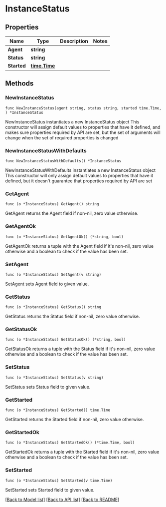 # InstanceStatus

## Properties

Name | Type | Description | Notes
------------ | ------------- | ------------- | -------------
**Agent** | **string** |  | 
**Status** | **string** |  | 
**Started** | [**time.Time**](time.Time.md) |  | 

## Methods

### NewInstanceStatus

`func NewInstanceStatus(agent string, status string, started time.Time, ) *InstanceStatus`

NewInstanceStatus instantiates a new InstanceStatus object
This constructor will assign default values to properties that have it defined,
and makes sure properties required by API are set, but the set of arguments
will change when the set of required properties is changed

### NewInstanceStatusWithDefaults

`func NewInstanceStatusWithDefaults() *InstanceStatus`

NewInstanceStatusWithDefaults instantiates a new InstanceStatus object
This constructor will only assign default values to properties that have it defined,
but it doesn't guarantee that properties required by API are set

### GetAgent

`func (o *InstanceStatus) GetAgent() string`

GetAgent returns the Agent field if non-nil, zero value otherwise.

### GetAgentOk

`func (o *InstanceStatus) GetAgentOk() (*string, bool)`

GetAgentOk returns a tuple with the Agent field if it's non-nil, zero value otherwise
and a boolean to check if the value has been set.

### SetAgent

`func (o *InstanceStatus) SetAgent(v string)`

SetAgent sets Agent field to given value.


### GetStatus

`func (o *InstanceStatus) GetStatus() string`

GetStatus returns the Status field if non-nil, zero value otherwise.

### GetStatusOk

`func (o *InstanceStatus) GetStatusOk() (*string, bool)`

GetStatusOk returns a tuple with the Status field if it's non-nil, zero value otherwise
and a boolean to check if the value has been set.

### SetStatus

`func (o *InstanceStatus) SetStatus(v string)`

SetStatus sets Status field to given value.


### GetStarted

`func (o *InstanceStatus) GetStarted() time.Time`

GetStarted returns the Started field if non-nil, zero value otherwise.

### GetStartedOk

`func (o *InstanceStatus) GetStartedOk() (*time.Time, bool)`

GetStartedOk returns a tuple with the Started field if it's non-nil, zero value otherwise
and a boolean to check if the value has been set.

### SetStarted

`func (o *InstanceStatus) SetStarted(v time.Time)`

SetStarted sets Started field to given value.



[[Back to Model list]](../README.md#documentation-for-models) [[Back to API list]](../README.md#documentation-for-api-endpoints) [[Back to README]](../README.md)


